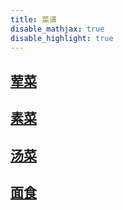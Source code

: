 ```yaml
---
title: 菜谱
disable_mathjax: true
disable_highlight: true
---
```

## [荤菜](meat)

## [素菜](vegetable)

## [汤菜](soup)

## [面食](noodle)

